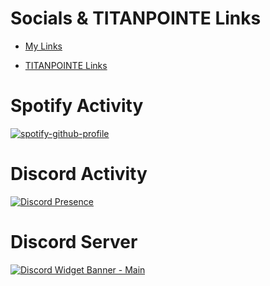 # Socials & TITANPOINTE Links

- [My Links](https://beacons.page/Atlas_1001)

- [TITANPOINTE Links](https://linktr.ee/TITANPOINTE)

# Spotify Activity
[![spotify-github-profile](https://spotify-github-profile.vercel.app/api/view?uid=dkmeakaf9v4v6aqiei2y8d05w&cover_image=true&theme=compact)](https://spotify-github-profile.vercel.app/api/view?uid=dkmeakaf9v4v6aqiei2y8d05w&redirect=true)

# Discord Activity
[![Discord Presence](https://lanyard-profile-readme.vercel.app/api/326950094580482048)](https://dsc.bio/Atlas1001)

# Discord Server
[![Discord Widget Banner - Main](https://discordapp.com/api/guilds/343573044540997632/widget.png?style=banner3)](https://dsc.gg/titanpointe)
